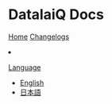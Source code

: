 # DatalaiQ Docs

[Home](index.md)
[Changelogs](changelog/list.md)

<li class="search-form-container">
<form id="search" class="form-inline" onsubmit="goToSearch(this);return false">
<input type="search" placeholder="Search docs..." id="search-field" style="display: none;"/>

</form>
</li>

[Language]()

   * [English](index.md)
   * [日本語]()



<script>addSearchKeyword();</script>
